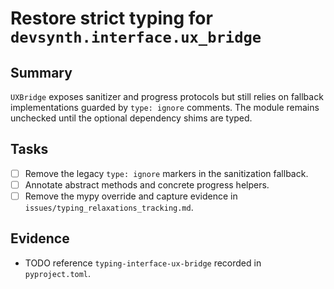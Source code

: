 # Restore strict typing for `devsynth.interface.ux_bridge`

## Summary

`UXBridge` exposes sanitizer and progress protocols but still relies on
fallback implementations guarded by `type: ignore` comments. The module remains
unchecked until the optional dependency shims are typed.

## Tasks

- [ ] Remove the legacy `type: ignore` markers in the sanitization fallback.
- [ ] Annotate abstract methods and concrete progress helpers.
- [ ] Remove the mypy override and capture evidence in
  `issues/typing_relaxations_tracking.md`.

## Evidence

- TODO reference `typing-interface-ux-bridge` recorded in `pyproject.toml`.
